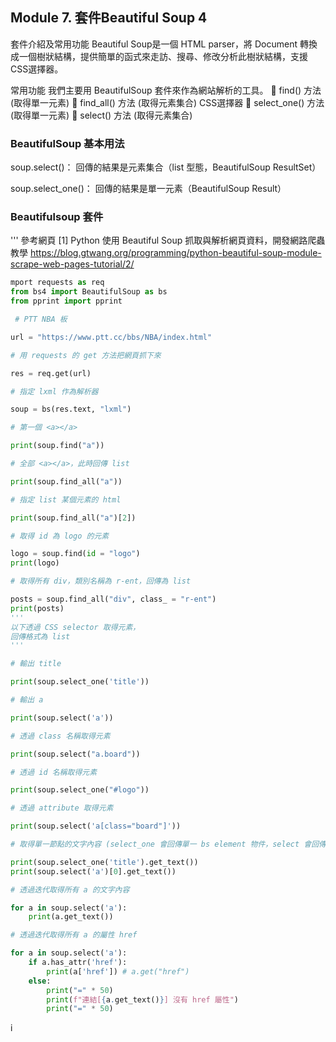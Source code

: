 ##  Module 7. 套件Beautiful Soup 4

套件介紹及常用功能
Beautiful Soup是一個 HTML parser，將 Document 轉換成一個樹狀結構，提供簡單的函式來走訪、搜尋、修改分析此樹狀結構，支援CSS選擇器。

常用功能
我們主要用 BeautifulSoup 套件來作為網站解析的工具。
	find() 方法 (取得單一元素)
	find_all() 方法 (取得元素集合)
  CSS選擇器
	select_one() 方法 (取得單一元素)
	select() 方法 (取得元素集合)

### BeautifulSoup 基本用法

soup.select()：
回傳的結果是元素集合（list 型態，BeautifulSoup ResultSet）

soup.select_one()：
回傳的結果是單一元素（BeautifulSoup Result）

### Beautifulsoup 套件

'''
參考網頁
[1] Python 使用 Beautiful Soup 抓取與解析網頁資料，開發網路爬蟲教學
https://blog.gtwang.org/programming/python-beautiful-soup-module-scrape-web-pages-tutorial/2/

```python
mport requests as req
from bs4 import BeautifulSoup as bs
from pprint import pprint

 # PTT NBA 板

url = "https://www.ptt.cc/bbs/NBA/index.html"

# 用 requests 的 get 方法把網頁抓下來

res = req.get(url) 

# 指定 lxml 作為解析器

soup = bs(res.text, "lxml") 

# 第一個 <a></a>

print(soup.find("a")) 

# 全部 <a></a>，此時回傳 list

print(soup.find_all("a")) 

# 指定 list 某個元素的 html

print(soup.find_all("a")[2]) 

# 取得 id 為 logo 的元素

logo = soup.find(id = "logo")
print(logo)

# 取得所有 div，類別名稱為 r-ent，回傳為 list

posts = soup.find_all("div", class_ = "r-ent")
print(posts)
'''
以下透過 CSS selector 取得元素，
回傳格式為 list
'''

# 輸出 title

print(soup.select_one('title'))

# 輸出 a

print(soup.select('a'))

# 透過 class 名稱取得元素

print(soup.select("a.board"))

# 透過 id 名稱取得元素

print(soup.select_one("#logo"))

# 透過 attribute 取得元素

print(soup.select('a[class="board"]'))

# 取得單一節點的文字內容 (select_one 會回傳單一 bs element 物件，select 會回傳 list)

print(soup.select_one('title').get_text())
print(soup.select('a')[0].get_text())

# 透過迭代取得所有 a 的文字內容

for a in soup.select('a'):
    print(a.get_text())

# 透過迭代取得所有 a 的屬性 href

for a in soup.select('a'):
    if a.has_attr('href'):
        print(a['href']) # a.get("href")
    else:
        print("=" * 50)
        print(f"連結[{a.get_text()}] 沒有 href 屬性")
        print("=" * 50)
```



i